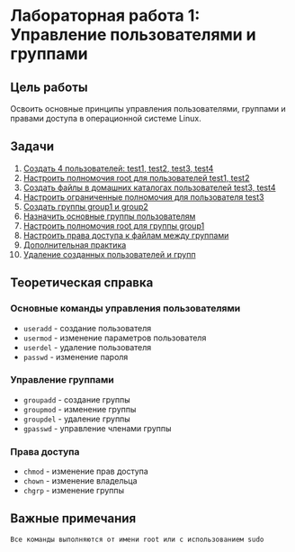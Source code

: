 # Лабораторная работа 1: Управление пользователями и группами

## Цель работы
Освоить основные принципы управления пользователями, группами и правами доступа в операционной системе Linux.

## Задачи
1. [Создать 4 пользователей: test1, test2, test3, test4](task1.md)
2. [Настроить полномочия root для пользователей test1, test2](task2.md)
3. [Создать файлы в домашних каталогах пользователей test3, test4](task3.md)
4. [Настроить ограниченные полномочия для пользователя test3](task4.md)
5. [Создать группы group1 и group2](task5.md)
6. [Назначить основные группы пользователям](task6.md)
7. [Настроить полномочия root для группы group1](task7.md)
8. [Настроить права доступа к файлам между группами](task8.md)
9. [Дополнительная практика](task9.md)
10. [Удаление созданных пользователей и групп](task10.md)

## Теоретическая справка

### Основные команды управления пользователями
- `useradd` - создание пользователя
- `usermod` - изменение параметров пользователя  
- `userdel` - удаление пользователя
- `passwd` - изменение пароля

### Управление группами
- `groupadd` - создание группы
- `groupmod` - изменение группы
- `groupdel` - удаление группы
- `gpasswd` - управление членами группы

### Права доступа
- `chmod` - изменение прав доступа
- `chown` - изменение владельца
- `chgrp` - изменение группы

## Важные примечания
    Все команды выполняются от имени root или с использованием sudo